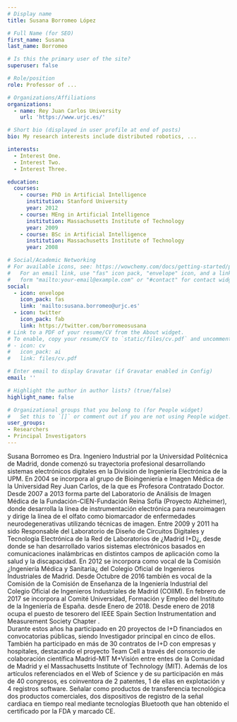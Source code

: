 ```yaml
---
# Display name
title: Susana Borromeo López

# Full Name (for SEO)
first_name: Susana
last_name: Borromeo

# Is this the primary user of the site?
superuser: false

# Role/position
role: Professor of ...

# Organizations/Affiliations
organizations:
  - name: Rey Juan Carlos University
    url: 'https://www.urjc.es/'

# Short bio (displayed in user profile at end of posts)
bio: My research interests include distributed robotics, ...

interests:
  - Interest One.
  - Interest Two.
  - Interest Three.

education:
  courses:
    - course: PhD in Artificial Intelligence
      institution: Stanford University
      year: 2012
    - course: MEng in Artificial Intelligence
      institution: Massachusetts Institute of Technology
      year: 2009
    - course: BSc in Artificial Intelligence
      institution: Massachusetts Institute of Technology
      year: 2008

# Social/Academic Networking
# For available icons, see: https://wowchemy.com/docs/getting-started/page-builder/#icons
#   For an email link, use "fas" icon pack, "envelope" icon, and a link in the
#   form "mailto:your-email@example.com" or "#contact" for contact widget.
social:
  - icon: envelope
    icon_pack: fas
    link: 'mailto:susana.borromeo@urjc.es'
  - icon: twitter
    icon_pack: fab
    link: https://twitter.com/borromeosusana
# Link to a PDF of your resume/CV from the About widget.
# To enable, copy your resume/CV to `static/files/cv.pdf` and uncomment the lines below.
# - icon: cv
#   icon_pack: ai
#   link: files/cv.pdf

# Enter email to display Gravatar (if Gravatar enabled in Config)
email: ''

# Highlight the author in author lists? (true/false)
highlight_name: false

# Organizational groups that you belong to (for People widget)
#   Set this to `[]` or comment out if you are not using People widget.
user_groups:
- Researchers
- Principal Investigators
---
```


Susana Borromeo es Dra. Ingeniero Industrial por la Universidad Politécnica de Madrid, donde comenzó su trayectoria profesional desarrollando sistemas electrónicos digitales en la División de Ingeniería Electrónica de la UPM.
En 2004 se incorpora al grupo de Bioingeniería e Imagen Médica de la Universidad Rey Juan Carlos, de la que es Profesora Contratado Doctor. Desde 2007 a 2013 forma parte del Laboratorio de Análisis de Imagen Médica de la Fundación-CIEN-Fundación Reina Sofía (Proyecto Alzheimer), donde desarrolla la línea de instrumentación electrónica para neuroimagen y dirige la línea de el olfato como biomarcador de enfermedades neurodegenerativas utilizando técnicas de imagen.
Entre 2009 y 2011 ha sido Responsable del Laboratorio de Diseño de Circuitos Digitales y Tecnología Electrónica de la Red de Laboratorios de ¿Madrid I+D¿, desde donde se han desarrollado varios sistemas electrónicos basados en comunicaciones inalámbricas en distintos campos de aplicación como la salud y la discapacidad. En 2012 se incorpora como vocal de la Comisión ¿Ingeniería Médica y Sanitaria¿ del Colegio Oficial de Ingenieros Industriales de Madrid. Desde Octubre de 2016  también es vocal de la Comisión de la Comisión de Enseñanza de la Ingeniería Industrial del Colegio Oficial de Ingenieros Industriales de Madrid (COIIM). En febrero de 2017 se incorpora al Comité Universidad, Formación y Empleo del Instituto de la Ingeniería de España. desde Enero de 2018. Desde enero de 2018 ocupa el puesto de tesorero del IEEE Spain Section Instrumentation and Measurement Society Chapter .  
Durante estos años ha participado en 20 proyectos de I+D financiados en convocatorias públicas, siendo Investigador principal en cinco de ellos. También ha participado en más de 30 contratos de I+D con empresas y hospitales, destacando el proyecto Team Cell a través del consorcio de colaboración científica Madrid-MIT M+Visión entre entes de la Comunidad de Madrid y el Massachusetts Institute of Technology (MIT). Además de los artículos referenciados en el Web of Science y de su participación en más de 40 congresos, es coinventora de 2 patentes, 1 de ellas en explotación y 4 registros software. Señalar como productos de transferencia tecnológica dos productos comerciales, dos dispositivos de registro de la señal cardiaca en tiempo real mediante tecnologías Bluetooth que han obtenido el certificado por la FDA y marcado CE.

